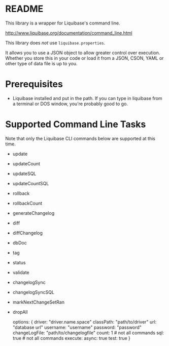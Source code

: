 # README

This library is a wrapper for Liquibase's command line.

http://www.liquibase.org/documentation/command_line.html

This library does *not* use `liquibase.properties`. 

It allows you to use a JSON object to allow greater control over execution. Whether you 
store this in your code or load it from a JSON, CSON, YAML or other type of data file is 
up to you.

# Prerequisites

* Liquibase installed and put in the path. If you can type in liquibase from a terminal or DOS window, you're probably good to go.

# Supported Command Line Tasks

Note that only the Liquibase CLI commands below are supported at this time.

* update
* updateCount <value>
* updateSQL
* updateCountSQL <value>
* rollback <tag>
* rollbackCount <value>
* generateChangelog
* diff
* diffChangelog
* dbDoc <output directory>
* tag <tag>
* status
* validate
* changelogSync
* changelogSyncSQL
* markNextChangeSetRan
* dropAll



  options:
    {
      driver: "driver.name.space"
      classPath: "path/to/driver"
      url: "database url"
      username: "username"
      password: "password"
      changeLogFile: "path/to/changelogfile"
      count: 1 # not all commands
      sql: true # not all commands
      execute:
        async: true
        test: true
    }
